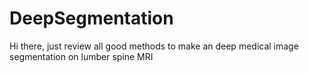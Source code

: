 # DeepSegmentation
Hi there,
just review all good methods to make an deep medical image segmentation on lumber spine MRI
